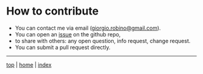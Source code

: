 # How to contribute

- You can contact me via email ([giorgio.robino@gmail.com](mailto:giorgio.robino@gmail.com)).
- You can open an [issue](https://github.com/solyarisoftware/naifjs/issues) on the github repo, 
- to share with others: any open question, info request, change request.
- You can submit a pull request directly.

---

[top](#) | [home](../README.md) | [index](index.md)

